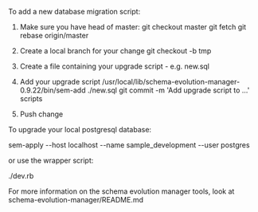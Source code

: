 To add a new database migration script:

  1. Make sure you have head of master:
     git checkout master
     git fetch
     git rebase origin/master

  2. Create a local branch for your change
     git checkout -b tmp

  3. Create a file containing your upgrade script - e.g. new.sql

  4. Add your upgrade script
     /usr/local/lib/schema-evolution-manager-0.9.22/bin/sem-add ./new.sql
     git commit -m 'Add upgrade script to ...' scripts

  5. Push change

To upgrade your local postgresql database:

  sem-apply --host localhost --name sample_development --user postgres

or use the wrapper script:

  ./dev.rb

For more information on the schema evolution manager tools, look at
schema-evolution-manager/README.md
